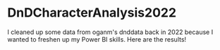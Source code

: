 # DnDCharacterAnalysis2022
I cleaned up some data from oganm's dnddata back in 2022 because I wanted to freshen up my Power BI skills. Here are the results!
